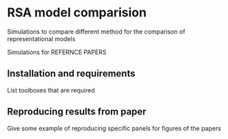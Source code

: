 # RSA model comparision

Simulations to compare different method for the comparison of representational models 

Simulations for REFERNCE PAPERS 



## Installation and requirements 

List toolboxes that are required 



## Reproducing results from paper 

Give some example of reproducing specific panels for figures of the papers 



